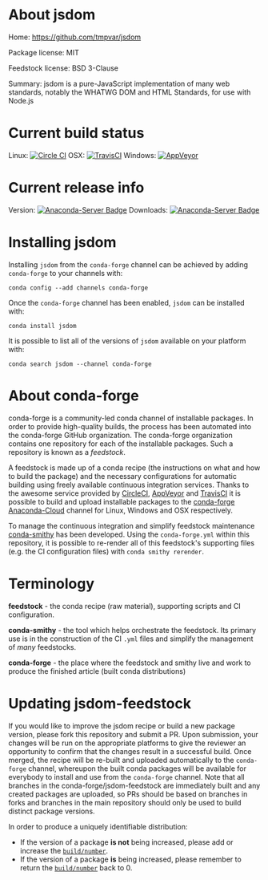 About jsdom
===========

Home: https://github.com/tmpvar/jsdom

Package license: MIT

Feedstock license: BSD 3-Clause

Summary: jsdom is a pure-JavaScript implementation of many web standards, notably the WHATWG DOM and HTML Standards, for use with Node.js



Current build status
====================

Linux: [![Circle CI](https://circleci.com/gh/conda-forge/jsdom-feedstock.svg?style=shield)](https://circleci.com/gh/conda-forge/jsdom-feedstock)
OSX: [![TravisCI](https://travis-ci.org/conda-forge/jsdom-feedstock.svg?branch=master)](https://travis-ci.org/conda-forge/jsdom-feedstock)
Windows: [![AppVeyor](https://ci.appveyor.com/api/projects/status/github/conda-forge/jsdom-feedstock?svg=True)](https://ci.appveyor.com/project/conda-forge/jsdom-feedstock/branch/master)

Current release info
====================
Version: [![Anaconda-Server Badge](https://anaconda.org/conda-forge/jsdom/badges/version.svg)](https://anaconda.org/conda-forge/jsdom)
Downloads: [![Anaconda-Server Badge](https://anaconda.org/conda-forge/jsdom/badges/downloads.svg)](https://anaconda.org/conda-forge/jsdom)

Installing jsdom
================

Installing `jsdom` from the `conda-forge` channel can be achieved by adding `conda-forge` to your channels with:

```
conda config --add channels conda-forge
```

Once the `conda-forge` channel has been enabled, `jsdom` can be installed with:

```
conda install jsdom
```

It is possible to list all of the versions of `jsdom` available on your platform with:

```
conda search jsdom --channel conda-forge
```


About conda-forge
=================

conda-forge is a community-led conda channel of installable packages.
In order to provide high-quality builds, the process has been automated into the
conda-forge GitHub organization. The conda-forge organization contains one repository
for each of the installable packages. Such a repository is known as a *feedstock*.

A feedstock is made up of a conda recipe (the instructions on what and how to build
the package) and the necessary configurations for automatic building using freely
available continuous integration services. Thanks to the awesome service provided by
[CircleCI](https://circleci.com/), [AppVeyor](http://www.appveyor.com/)
and [TravisCI](https://travis-ci.org/) it is possible to build and upload installable
packages to the [conda-forge](https://anaconda.org/conda-forge)
[Anaconda-Cloud](http://docs.anaconda.org/) channel for Linux, Windows and OSX respectively.

To manage the continuous integration and simplify feedstock maintenance
[conda-smithy](http://github.com/conda-forge/conda-smithy) has been developed.
Using the ``conda-forge.yml`` within this repository, it is possible to re-render all of
this feedstock's supporting files (e.g. the CI configuration files) with ``conda smithy rerender``.


Terminology
===========

**feedstock** - the conda recipe (raw material), supporting scripts and CI configuration.

**conda-smithy** - the tool which helps orchestrate the feedstock.
                   Its primary use is in the construction of the CI ``.yml`` files
                   and simplify the management of *many* feedstocks.

**conda-forge** - the place where the feedstock and smithy live and work to
                  produce the finished article (built conda distributions)


Updating jsdom-feedstock
========================

If you would like to improve the jsdom recipe or build a new
package version, please fork this repository and submit a PR. Upon submission,
your changes will be run on the appropriate platforms to give the reviewer an
opportunity to confirm that the changes result in a successful build. Once
merged, the recipe will be re-built and uploaded automatically to the
`conda-forge` channel, whereupon the built conda packages will be available for
everybody to install and use from the `conda-forge` channel.
Note that all branches in the conda-forge/jsdom-feedstock are
immediately built and any created packages are uploaded, so PRs should be based
on branches in forks and branches in the main repository should only be used to
build distinct package versions.

In order to produce a uniquely identifiable distribution:
 * If the version of a package **is not** being increased, please add or increase
   the [``build/number``](http://conda.pydata.org/docs/building/meta-yaml.html#build-number-and-string).
 * If the version of a package **is** being increased, please remember to return
   the [``build/number``](http://conda.pydata.org/docs/building/meta-yaml.html#build-number-and-string)
   back to 0.

